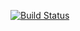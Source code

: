 [![Build Status](https://travis-ci.org/alaghu/handsup.svg?branch=master)](https://travis-ci.org/alaghu/handsup)